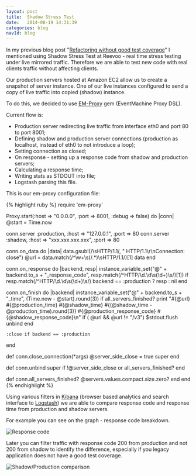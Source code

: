 ```yaml
---
layout: post
title:  Shadow Stress Test
date:   2014-08-19 14:31:39
categories: blog
navId: blog
---
```


In my previous blog post "[Refactoring without good test coverage][refactoring]” I mentioned using Shadow Stress Test at Reevoo - real time stress testing under live mirrored traffic. Therefore we are able to test new code with real clients traffic without affecting clients.

Our production servers hosted at Amazon EC2 allow us to create a snapshot of server instance.
One of our live instances configured to send a copy of live traffic into copied (shadow) instance.

To do this, we decided to use [EM-Proxy][em-proxy] gem (EventMachine Proxy DSL).

Current flow is:

- Production server redirecting live traffic from interface eth0 and port 80 to port 8001;
- Defining shadow and production server connections (production as localhost, instead of eth0 to not introduce a loop);
- Setting connection as closed;
- On response - setting up a response code from shadow and production servers;
- Calculating a response time;
- Writing stats as STDOUT into file;
- Logstash parsing this file.

This is our em-proxy configuration file:

{% highlight ruby %}
require 'em-proxy'

Proxy.start(:host => "0.0.0.0", :port => 8001, :debug => false) do |conn|
  @start = Time.now

  conn.server :production, :host => "127.0.0.1", :port => 80
  conn.server :shadow, :host => "xxx.xxx.xxx.xxx", :port => 80

  conn.on_data do |data|
    data.gsub!(/\sHTTP\/1\.1/, " HTTP/1.1\r\nConnection: close")
    @url = data.match(/^\w+\s(\/.*)\sHTTP\/1\.1/)[1]
    data
  end

  conn.on_response do |backend, resp|
    instance_variable_set("@" + backend.to_s + "_response_code", resp.match(/^HTTP\/\d\.\d\s(\d+)\s/)[1]) if resp.match(/^HTTP\/\d\.\d\s(\d+)\s/)
    backend == :production ? resp : nil
  end

  conn.on_finish do |backend|
    instance_variable_set("@" + backend.to_s + "_time", (Time.now - @start).round(3))
    if all_servers_finished?
      print "#{@url} #{@production_time} #{@shadow_time} #{(@shadow_time - @production_time).round(3)} #{@production_response_code} #{@shadow_response_code}\n" if ( @url && @url != "/v3")
      $stdout.flush
      unbind
    end

    :close if backend == :production
  end

  def conn.close_connection(*args)
    @server_side_close = true
    super
  end

  def conn.unbind
    super if !@server_side_close or all_servers_finished?
  end

  def conn.all_servers_finished?
    @servers.values.compact.size.zero?
  end
end
{% endhighlight %}

Using various filters in [Kibana][kibana] (browser based analytics and search interface to [Logstash][logstash]) we are able to compare response code and response time from production and shadow servers.

For example you can see on the graph - response code breakdown.

![Response code][shadow2]

Later you can filter traffic with response code 200 from production and not 200 from shadow to identify the difference, especially if you legacy application does not have a good test coverage.

![Shadow/Production comparison][shadow1]

[refactoring]: /blog/2014/07/28/refactoring-without-good-test-coverage/
[shadow1]: /images/shadow1.png
[shadow2]: /images/shadow2.png
[kibana]: https://github.com/elasticsearch/kibana
[logstash]: https://github.com/elasticsearch/logstash
[em-proxy]: https://github.com/igrigorik/em-proxy
